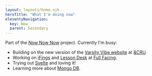 ```yaml
---
layout: layouts/home.njk
heroTitle: "What I'm doing now"
eleventyNavigation:
  key: Now
  parent: Secondary
---
```


Part of the [Now Now Now](https://nownownow.com) project. Currently I'm busy:

- Building on the new version of the [Varsity Vibe website](https://varsityvibe.co.za/) at [&CRU](https://www.andcru.io/).
- Working on [iFings](http://ifings.com/) and [Lesson Desk](https://www.lessondesk.com/) at [Full Facing](https://www.fullfacing.com).
- Trying out [Svelte](https://svelte.dev/) and loving it!
- Learning more about [Mongo DB](https://university.mongodb.com/).
